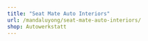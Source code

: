 ```yaml
---
title: "Seat Mate Auto Interiors"
url: /mandaluyong/seat-mate-auto-interiors/
shop: Autowerkstatt
---
```

